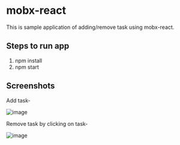 # mobx-react
This is sample application of adding/remove task using mobx-react.

## Steps to run app
1. npm install
2. npm start

## Screenshots
Add task-

![image](https://user-images.githubusercontent.com/26835951/108538384-bf364380-7304-11eb-94ee-2ca5f4dc9dcd.png)

Remove task by clicking on task-

![image](https://user-images.githubusercontent.com/26835951/108538468-d5440400-7304-11eb-8f3b-22f4947caeb2.png)
